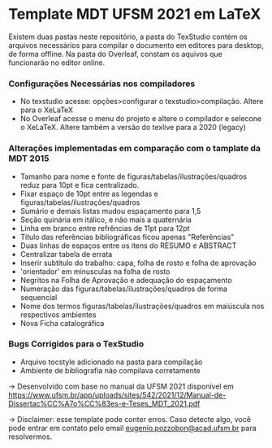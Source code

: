 # Template MDT UFSM 2021 em LaTeX

Existem duas pastas neste repositório, a pasta do TexStudio contém os arquivos necessários para compilar o documento em editores para desktop, de forma offline. Na pasta do Overleaf, constam os aquivos que funcionarão no editor online.  

### Configurações Necessárias nos compiladores

* No texstudio acesse: opções>configurar o texstudio>compilação. Altere para o XeLaTeX 
* No Overleaf acesse o menu do projeto e altere o compilador e selecone o XeLaTeX. Altere também a versão do texlive para a 2020 (legacy)

### Alterações implementadas em comparação com o tamplate da MDT 2015

* Tamanho para nome e fonte de figuras/tabelas/ilustrações/quadros reduz para 10pt e fica centralizado.
* Fixar espaço de 10pt entre as legendas e figuras/tabelas/ilustrações/quadros
* Sumário e demais listas mudou espaçamento para 1,5
* Seção quinária em itálico, e não mais a quaternária
* Linha em branco entre refrências de 11pt para 12pt
* Título das referências bibliográficas ficou apenas "Referências"
* Duas linhas de espaços entre os itens do RESUMO e ABSTRACT
* Centralizar tabela de errata
* Inserir subtítulo do trabalho: capa, folha de rosto e folha de aprovação
* 'orientador' em minusculas na folha de rosto
* Negritos na Folha de Aprovação e adequação do espaçamento
* Numeração das figuras/tabelas/ilustrações/quadros de forma sequencial
* Nome dos termos figuras/tabelas/ilustrações/quadros em maiúscula nos respectivos ambientes
* Nova Ficha catalográfica

### Bugs Corrigidos para o TexStudio
* Arquivo tocstyle adicionado na pasta para compilação
* Ambiente de bibliografia não compilava corretamente 


-> Desenvolvido com base no manual da UFSM 2021 disponível em https://www.ufsm.br/app/uploads/sites/542/2021/12/Manual-de-Dissertac%CC%A7o%CC%83es-e-Teses_MDT_2021.pdf

-> Disclaimer: esse template pode conter erros. Caso detecte algo, você pode entrar em contato pelo email eugenio.pozzobon@acad.ufsm.br para resolvermos.

